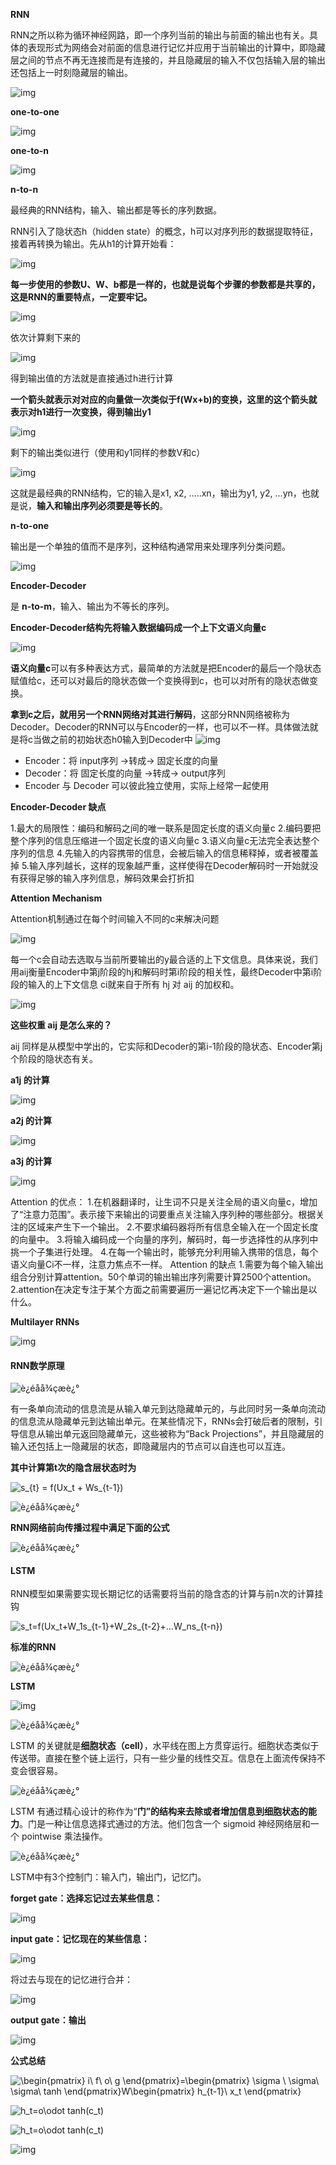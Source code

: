 **RNN**

RNN之所以称为循环神经网路，即一个序列当前的输出与前面的输出也有关。具体的表现形式为网络会对前面的信息进行记忆并应用于当前输出的计算中，即隐藏层之间的节点不再无连接而是有连接的，并且隐藏层的输入不仅包括输入层的输出还包括上一时刻隐藏层的输出。

![img](https://i-blog.csdnimg.cn/blog_migrate/9bde293942231a0eeecea9e863106106.png)

**one-to-one**

![img](https://i-blog.csdnimg.cn/blog_migrate/c41844735cc06b24e8852e37446b2683.png)

**one-to-n**

![img](https://i-blog.csdnimg.cn/blog_migrate/bbfe3f21ce47babd4edb2dcda20aa18f.png)

**n-to-n**

最经典的RNN结构，输入、输出都是等长的序列数据。



RNN引入了隐状态h（hidden state）的概念，h可以对序列形的数据提取特征，接着再转换为输出。先从h1的计算开始看：

![img](https://i-blog.csdnimg.cn/blog_migrate/22f24be09e7a5a8894bfdef3ac2737b8.png)

**每一步使用的参数U、W、b都是一样的，也就是说每个步骤的参数都是共享的，这是RNN的重要特点，一定要牢记。**

![img](https://i-blog.csdnimg.cn/blog_migrate/2872defe9c0a18a8b0da16d3e38b8581.png)

依次计算剩下来的

![img](https://i-blog.csdnimg.cn/blog_migrate/95bee7ff3717d7b8b9d004b9fb462176.png)

得到输出值的方法就是直接通过h进行计算

**一个箭头就表示对对应的向量做一次类似于f(Wx+b)的变换，这里的这个箭头就表示对h1进行一次变换，得到输出y1**

![img](https://i-blog.csdnimg.cn/blog_migrate/068791e9e997447c03627567169c6d2b.png)

剩下的输出类似进行（使用和y1同样的参数V和c）

![img](https://i-blog.csdnimg.cn/blog_migrate/55860d012b9ba4b249104918d1c8abd5.png)

这就是最经典的RNN结构，它的输入是x1, x2, …..xn，输出为y1, y2, …yn，也就是说，**输入和输出序列必须要是等长的**。



**n-to-one**

输出是一个单独的值而不是序列，这种结构通常用来处理序列分类问题。

![img](https://i-blog.csdnimg.cn/blog_migrate/798c3ecb13e2e2ae1e0e489fd6720978.png)





**Encoder-Decoder**

是 **n-to-m**，输入、输出为不等长的序列。

**Encoder-Decoder结构先将输入数据编码成一个上下文语义向量c**

![img](https://i-blog.csdnimg.cn/blog_migrate/416e8b297fa25fc65a4b213da11b013d.png)

**语义向量c**可以有多种表达方式，最简单的方法就是把Encoder的最后一个隐状态赋值给c，还可以对最后的隐状态做一个变换得到c，也可以对所有的隐状态做变换。

**拿到c之后，就用另一个RNN网络对其进行解码**，这部分RNN网络被称为Decoder。Decoder的RNN可以与Encoder的一样，也可以不一样。具体做法就是将c当做之前的初始状态h0输入到Decoder中
![img](https://i-blog.csdnimg.cn/blog_migrate/6dfe4c27429d9392147faf90874d048a.png)

- Encoder：将 input序列 →转成→ 固定长度的向量
- Decoder：将 固定长度的向量 →转成→ output序列
- Encoder 与 Decoder 可以彼此独立使用，实际上经常一起使用



**Encoder-Decoder 缺点**

1.最大的局限性：编码和解码之间的唯一联系是固定长度的语义向量c
2.编码要把整个序列的信息压缩进一个固定长度的语义向量c
3.语义向量c无法完全表达整个序列的信息
4.先输入的内容携带的信息，会被后输入的信息稀释掉，或者被覆盖掉
5.输入序列越长，这样的现象越严重，这样使得在Decoder解码时一开始就没有获得足够的输入序列信息，解码效果会打折扣

**Attention Mechanism**

Attention机制通过在每个时间输入不同的c来解决问题

![img](https://i-blog.csdnimg.cn/blog_migrate/d8871b55950efec7b184d3d1fa08bcdc.png)

每一个c会自动去选取与当前所要输出的y最合适的上下文信息。具体来说，我们用aij衡量Encoder中第j阶段的hj和解码时第i阶段的相关性，最终Decoder中第i阶段的输入的上下文信息 ci就来自于所有 hj 对 aij 的加权和。

![img](https://i-blog.csdnimg.cn/blog_migrate/79dbb5f5ab854d56974f7ea37230ed5c.png)



**这些权重 aij 是怎么来的？**

aij 同样是从模型中学出的，它实际和Decoder的第i-1阶段的隐状态、Encoder第j个阶段的隐状态有关。

**a1j 的计算**

![img](https://i-blog.csdnimg.cn/blog_migrate/d67289aaa613906092e8d663e4072181.png)

**a2j 的计算**

![img](https://i-blog.csdnimg.cn/blog_migrate/bf31fcec5d3db03f14d5092c84e6c574.png)

**a3j 的计算**

![img](https://i-blog.csdnimg.cn/blog_migrate/2baab74bc1fcb201801eae97d280505d.png)



Attention 的优点：
1.在机器翻译时，让生词不只是关注全局的语义向量c，增加了“注意力范围”。表示接下来输出的词要重点关注输入序列种的哪些部分。根据关注的区域来产生下一个输出。
2.不要求编码器将所有信息全输入在一个固定长度的向量中。
3.将输入编码成一个向量的序列，解码时，每一步选择性的从序列中挑一个子集进行处理。
4.在每一个输出时，能够充分利用输入携带的信息，每个语义向量Ci不一样，注意力焦点不一样。
Attention 的缺点
1.需要为每个输入输出组合分别计算attention。50个单词的输出输出序列需要计算2500个attention。
2.attention在决定专注于某个方面之前需要遍历一遍记忆再决定下一个输出是以什么。

**Multilayer RNNs**

![img](https://i-blog.csdnimg.cn/blog_migrate/b2be45c84d9f24dae59922a2cf962a1a.png)



#### RNN数学原理

![è¿éåå¾çæè¿°](https://i-blog.csdnimg.cn/blog_migrate/8f72b8b85a5b93cce05dfdb2a06b67df.png)

有一条单向流动的信息流是从输入单元到达隐藏单元的，与此同时另一条单向流动的信息流从隐藏单元到达输出单元。在某些情况下，RNNs会打破后者的限制，引导信息从输出单元返回隐藏单元，这些被称为“Back Projections”，并且隐藏层的输入还包括上一隐藏层的状态，即隐藏层内的节点可以自连也可以互连。

**其中计算第t次的隐含层状态时为**

![s_{t} = f(U*x_t + W*s_{t-1})](https://i-blog.csdnimg.cn/blog_migrate/8375f59f8bc4d156bda549a48affb407.gif)

![è¿éåå¾çæè¿°](https://i-blog.csdnimg.cn/blog_migrate/67bf3c010343fbe1b196f23d4c6392ca.png)





**RNN网络前向传播过程中满足下面的公式**

![è¿éåå¾çæè¿°](https://i-blog.csdnimg.cn/blog_migrate/aad0dc33d2d0f672449f0fff580c62da.png)



#### LSTM

RNN模型如果需要实现长期记忆的话需要将当前的隐含态的计算与前n次的计算挂钩

![s_t=f(U*x_t+W_1*s_{t-1}+W_2*s_{t-2}+...W_n*s_{t-n})](https://i-blog.csdnimg.cn/blog_migrate/82555b9c85297d9f972650c1d3eb3544.gif)





**标准的RNN**

![è¿éåå¾çæè¿°](https://i-blog.csdnimg.cn/blog_migrate/e913138606d7c003b57e62952595a216.png)

**LSTM**

![img](https://i-blog.csdnimg.cn/blog_migrate/a5f771bede44cfbee9cd9c694bd0a825.png)

![è¿éåå¾çæè¿°](https://i-blog.csdnimg.cn/blog_migrate/586795bd058f8e6225a0d8c330fdc875.png)

LSTM 的关键就是**细胞状态（cell）**，水平线在图上方贯穿运行。细胞状态类似于传送带。直接在整个链上运行，只有一些少量的线性交互。信息在上面流传保持不变会很容易。 

![è¿éåå¾çæè¿°](https://i-blog.csdnimg.cn/blog_migrate/6886f249fef5bcbf0588deb3055bf20b.png)

LSTM 有通过精心设计的称作为“**门”的结构来去除或者增加信息到细胞状态的能力**。门是一种让信息选择式通过的方法。他们包含一个 sigmoid 神经网络层和一个 pointwise 乘法操作。

![è¿éåå¾çæè¿°](https://i-blog.csdnimg.cn/blog_migrate/d5c1471a1d6f2834cc082e3b9d3adfdd.png)

LSTM中有3个控制门：输入门，输出门，记忆门。

**forget gate：选择忘记过去某些信息：**

![img](https://i-blog.csdnimg.cn/blog_migrate/8e2043034a720edee2a3859d0e27ef39.png)

**input gate：记忆现在的某些信息：**

![img](https://i-blog.csdnimg.cn/blog_migrate/889bffa0695e0364c066616eed112526.png)

将过去与现在的记忆进行合并：

![img](https://i-blog.csdnimg.cn/blog_migrate/372b980795161a1d1c31e49c3f3bd1cd.png)

**output gate：输出**

![img](https://i-blog.csdnimg.cn/blog_migrate/e8253c61452f84a946520a05af926984.png)

**公式总结**

![\begin{pmatrix} i\\ f\\ o\\ g \end{pmatrix}=\begin{pmatrix} \sigma \\ \sigma\\ \sigma\\ tanh \end{pmatrix}W\begin{pmatrix} h_{t-1}\\ x_t \end{pmatrix}](https://i-blog.csdnimg.cn/blog_migrate/cff6339ffb2c955b7ff8ab1a750c349d.gif)

![h_t=o\odot tanh(c_t)](https://i-blog.csdnimg.cn/blog_migrate/9e05449afad08dba38ff06837044b3ff.gif)

![h_t=o\odot tanh(c_t)](https://i-blog.csdnimg.cn/blog_migrate/9e05449afad08dba38ff06837044b3ff.gif)

![img](https://i-blog.csdnimg.cn/blog_migrate/476d99bb79c51f9a29b00c2041c710d5.png)



